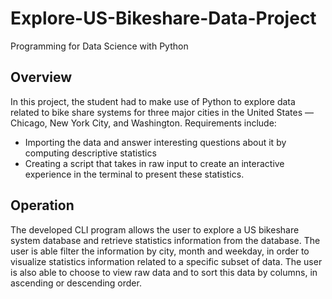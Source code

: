 # Explore-US-Bikeshare-Data-Project
Programming for Data Science with Python

## Overview
 In this project, the student had to make use of Python to explore data related to bike share systems for three major cities in the United States — Chicago, New York City, and Washington. Requirements include:
- Importing the data and answer interesting questions about it by computing descriptive statistics
- Creating a script that takes in raw input to create an interactive experience in the terminal to present these statistics.

## Operation
The developed CLI program allows the user to explore a US bikeshare system database and retrieve statistics information from the database. The user is able filter the information by city, month and weekday, in order to visualize statistics information related to a specific subset of data. The user is also able to choose to view raw data and to sort this data by columns, in ascending or descending order.
